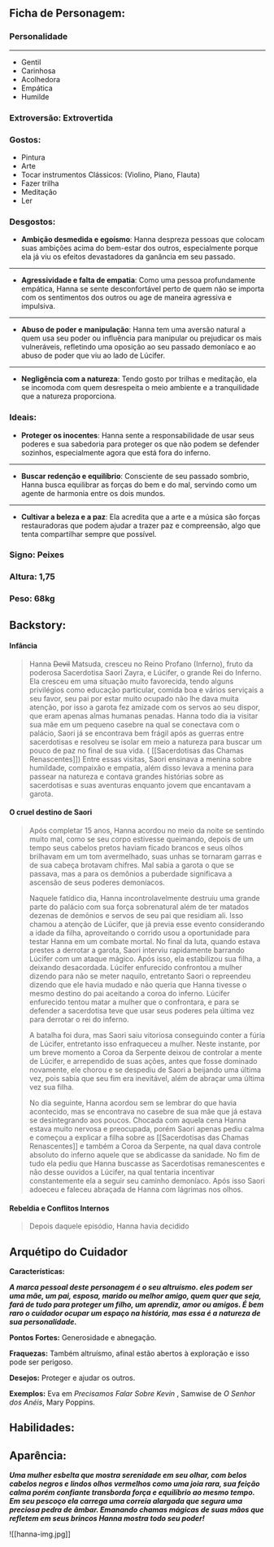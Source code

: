 ## Ficha de Personagem:

### **Personalidade**
---
* Gentil
* Carinhosa
* Acolhedora
* Empática
* Humilde
### **Extroversão:** Extrovertida

### **Gostos:**

* Pintura 
* Arte
* Tocar instrumentos Clássicos: (Violino, Piano, Flauta)
* Fazer trilha
* Meditação
* Ler

### **Desgostos:**

- **Ambição desmedida e egoísmo**: Hanna despreza pessoas que colocam suas ambições acima do bem-estar dos outros, especialmente porque ela já viu os efeitos devastadores da ganância em seu passado.
---
- **Agressividade e falta de empatia**: Como uma pessoa profundamente empática, Hanna se sente desconfortável perto de quem não se importa com os sentimentos dos outros ou age de maneira agressiva e impulsiva.
---
- **Abuso de poder e manipulação**: Hanna tem uma aversão natural a quem usa seu poder ou influência para manipular ou prejudicar os mais vulneráveis, refletindo uma oposição ao seu passado demoníaco e ao abuso de poder que viu ao lado de Lúcifer.
---
- **Negligência com a natureza**: Tendo gosto por trilhas e meditação, ela se incomoda com quem desrespeita o meio ambiente e a tranquilidade que a natureza proporciona.

### **Ideais:**

- **Proteger os inocentes**: Hanna sente a responsabilidade de usar seus poderes e sua sabedoria para proteger os que não podem se defender sozinhos, especialmente agora que está fora do inferno.
---
- **Buscar redenção e equilíbrio**: Consciente de seu passado sombrio, Hanna busca equilibrar as forças do bem e do mal, servindo como um agente de harmonia entre os dois mundos.
---
- **Cultivar a beleza e a paz**: Ela acredita que a arte e a música são forças restauradoras que podem ajudar a trazer paz e compreensão, algo que tenta compartilhar sempre que possível.


### **Signo:** Peixes

### **Altura:** 1,75
### **Peso:** 68kg



## Backstory:

#### Infância
 
> Hanna ~~Devil~~ Matsuda, cresceu no Reino Profano (Inferno), fruto da poderosa Sacerdotisa Saori Zayra, e Lúcifer, o grande Rei do Inferno. Ela cresceu em uma situação muito favorecida, tendo alguns privilégios como educação particular, comida boa e vários serviçais a seu favor, seu pai por estar muito ocupado não lhe dava muita atenção, por isso a garota fez amizade com os servos ao seu dispor, que eram apenas almas humanas penadas. Hanna todo dia ia visitar sua mãe em um pequeno casebre na qual se conectava com o palácio, Saori já se encontrava bem frágil após as guerras entre sacerdotisas e resolveu se isolar em meio a natureza para buscar um pouco de paz no final de sua vida. ( [[Sacerdotisas das Chamas Renascentes]]) Entre essas visitas, Saori ensinava a menina sobre humildade, compaixão e empatia, além disso levava a menina para passear na natureza e contava grandes histórias sobre as sacerdotisas e suas aventuras enquanto jovem que encantavam a garota.

#### O cruel destino de Saori

> Após completar 15 anos, Hanna acordou no meio da noite se sentindo muito mal, como se seu corpo estivesse queimando, depois de um tempo seus cabelos pretos haviam ficado brancos e seus olhos brilhavam em um tom avermelhado, suas unhas se tornaram garras e de sua cabeça brotavam chifres. Mal sabia a garota o que se passava, mas a para os demônios a puberdade significava a ascensão de seus poderes demoníacos.
> 
> Naquele fatídico dia, Hanna incontrolavelmente destruiu uma grande parte do palácio com sua força sobrenatural além de ter matados dezenas de demônios e servos de seu pai que residiam ali. Isso chamou a atenção de Lúcifer, que já previa esse evento considerando a idade da filha,  aproveitando o corrido usou a oportunidade para testar Hanna em um combate mortal. No final da luta, quando estava prestes a derrotar a garota, Saori interviu rapidamente barrando Lúcifer com um ataque mágico. Após isso, ela estabilizou sua filha, a deixando desacordada. Lúcifer enfurecido confrontou a mulher dizendo para não se meter naquilo, entretanto Saori o repreendeu dizendo que ele havia mudado e não queria que Hanna tivesse o mesmo destino do pai aceitando a coroa do inferno. Lúcifer enfurecido tentou matar a mulher que o confrontara, e para se defender a sacerdotisa teve que usar seus poderes pela última vez para derrotar o rei do inferno.
> 
> A batalha foi dura, mas Saori saiu vitoriosa conseguindo conter a fúria de Lúcifer, entretanto isso enfraqueceu a mulher. Neste instante, por um breve momento a Coroa da Serpente deixou de controlar a mente de Lúcifer, e arrependido de suas ações, antes que fosse dominado novamente, ele chorou e se despediu de Saori a beijando uma última vez, pois sabia que seu fim era inevitável, além de abraçar uma última vez sua filha.
> 
> No dia seguinte, Hanna acordou sem se lembrar do que havia acontecido, mas se encontrava no casebre de sua mãe que já estava se desintegrando aos poucos. Chocada com aquela cena Hanna estava muito nervosa e preocupada, porém Saori apenas pediu calma e começou a explicar a filha sobre as [[Sacerdotisas das Chamas Renascentes]] e também a Coroa da Serpente, na qual dava controle absoluto do inferno aquele que se abdicasse da sanidade. No fim de tudo ela pediu que Hanna buscasse as Sacerdotisas remanescentes e não desse ouvidos a Lúcifer, na qual tentaria incentivar constantemente ela a seguir seu caminho demoníaco. Após isso Saori adoeceu e faleceu abraçada de Hanna com lágrimas nos olhos.

#### Rebeldia e Conflitos Internos

> Depois daquele episódio, Hanna havia decidido

## Arquétipo do Cuidador

**Características:**

***A marca pessoal deste personagem é o seu altruísmo. eles podem ser uma mãe, um pai, esposa, marido ou melhor amigo, quem quer que seja, fará de tudo para proteger um filho, um aprendiz, amor ou amigos. É bem raro o cuidador ocupar um espaço na história, mas essa é a natureza de sua personalidade.***

**Pontos Fortes:** Generosidade e abnegação.

**Fraquezas:** Também altruísmo, afinal estão abertos à exploração e isso pode ser perigoso.

**Desejos:** Proteger e ajudar os outros.

**Exemplos:** Eva em _Precisamos Falar Sobre Kevin_ , Samwise de _O Senhor dos Anéis_, Mary Poppins.
## Habilidades:

## Aparência:

***Uma mulher esbelta que mostra serenidade em seu olhar, com belos cabelos negros e lindos olhos vermelhos como uma joia rara, sua feição calma porém confiante transborda força e equilíbrio ao mesmo tempo. Em seu pescoço ela carrega uma correia alargada que segura uma preciosa pedra de âmbar. Emanando chamas mágicas de suas mãos que refletem em seus brincos Hanna mostra todo seu poder!***

![[hanna-img.jpg]]